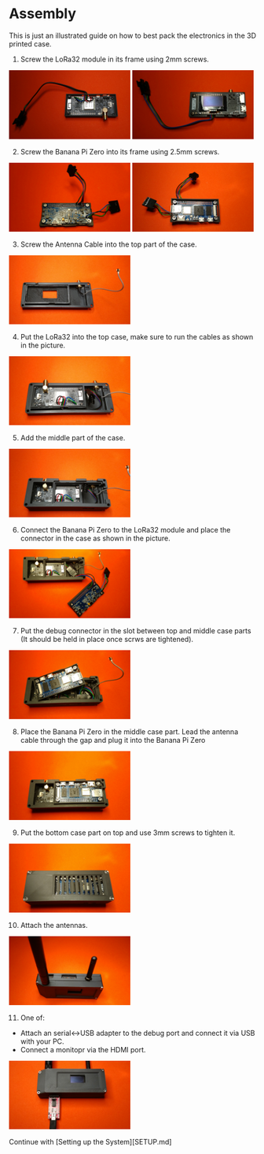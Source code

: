# Assembly

This is just an illustrated guide on how to best pack the electronics in the 3D printed case.

1. Screw the LoRa32 module in its frame using 2mm screws.
</p>
<p align="left" width="60%">
  <img width="49%" src="images/assembly/Step1a.jpg">
  <img width="49%" src="images/assembly/Step1b.jpg">
</p>

2. Screw the Banana Pi Zero into its frame using 2.5mm screws.
</p>
<p align="left" width="60%">
  <img width="49%" src="images/assembly/Step2a.jpg">
  <img width="49%" src="images/assembly/Step2b.jpg">
</p>

3. Screw the Antenna Cable into the top part of the case.
</p>
<p align="left" width="60%">
  <img width="49%" src="images/assembly/Step3.jpg">
</p>

4. Put the LoRa32 into the top case, make sure to run the cables as shown in the picture.
</p>
<p align="left" width="60%">
  <img width="49%" src="images/assembly/Step4.jpg">
</p>

5. Add the middle part of the case.
</p>
<p align="left" width="60%">
  <img width="49%" src="images/assembly/Step5.jpg">
</p>

6. Connect the Banana Pi Zero to the LoRa32 module and place the connector in the case as shown in the picture.
</p>
<p align="left" width="60%">
  <img width="49%" src="images/assembly/Step6.jpg">
</p>

7. Put the debug connector in the slot between top and middle case parts (It should be held in place once scrws are tightened).
</p>
<p align="left" width="60%">
  <img width="49%" src="images/assembly/Step7.jpg">
</p>

8. Place the Banana Pi Zero in the middle case part. Lead the antenna cable through the gap and plug it into the Banana Pi Zero
</p>
<p align="left" width="60%">
  <img width="49%" src="images/assembly/Step8.jpg">
</p>

9. Put the bottom case part on top and use 3mm screws to tighten it.
</p>
<p align="left" width="60%">
  <img width="49%" src="images/assembly/Step9.jpg">
</p>

10. Attach the antennas.
</p>
<p align="left" width="60%">
  <img width="49%" src="images/assembly/Step10.jpg">
</p>

11. One of:
  - Attach an serial<->USB adapter to the debug port and connect it via USB with your PC.
  - Connect a monitopr via the HDMI port.
</p>
<p align="left" width="60%">
  <img width="49%" src="images/assembly/Step11.jpg">
</p>

Continue with [Setting up the System][SETUP.md]
